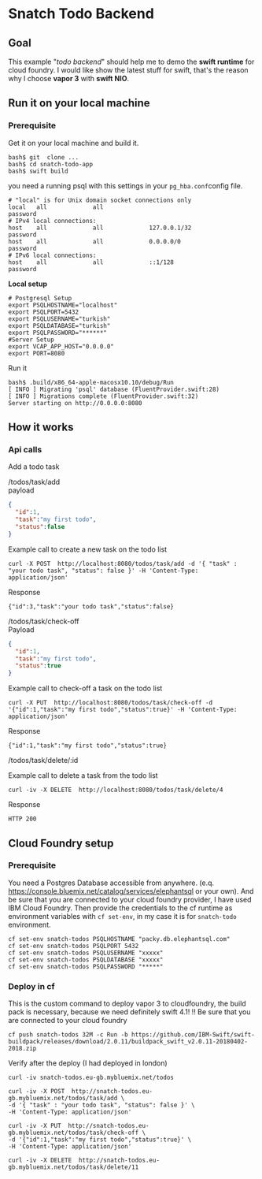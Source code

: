# Snatch Todo Backend  

## Goal
This example "*todo backend*" should help me to demo the **swift runtime** for cloud foundry. I would like show the latest stuff for swift, that's the reason why I choose **vapor 3** with **swift NIO**. 

## Run it on your local machine
### Prerequisite
Get it on your local machine and build it.
```shell
bash$ git  clone ...
bash$ cd snatch-todo-app
bash$ swift build
```
you need a running psql with this settings in your `pg_hba.conf`config file.

```
# "local" is for Unix domain socket connections only
local   all             all                                     password
# IPv4 local connections:
host    all             all             127.0.0.1/32            password
host    all             all             0.0.0.0/0               password
# IPv6 local connections:
host    all             all             ::1/128                 password
```

**Local setup**

```shell
# Postgresql Setup
export PSQLHOSTNAME="localhost"
export PSQLPORT=5432
export PSQLUSERNAME="turkish"
export PSQLDATABASE="turkish"
export PSQLPASSWORD="******"
#Server Setup
export VCAP_APP_HOST="0.0.0.0"
export PORT=8080
```
Run it
```shell
bash$ .build/x86_64-apple-macosx10.10/debug/Run
[ INFO ] Migrating 'psql' database (FluentProvider.swift:28)
[ INFO ] Migrations complete (FluentProvider.swift:32)
Server starting on http://0.0.0.0:8080
```

## How it works

### Api calls

Add a todo task

/todos/task/add  
payload
```json
{
  "id":1,
  "task":"my first todo",
  "status":false
}
````
Example call to create a new task on the todo list
```
curl -X POST  http://localhost:8080/todos/task/add -d '{ "task" : "your todo task", "status": false }' -H 'Content-Type: application/json'
```
Response
```
{"id":3,"task":"your todo task","status":false}

```

/todos/task/check-off  
Payload
```json
{
  "id":1,
  "task":"my first todo",
  "status":true
}
````

Example call to check-off a task on the todo list
```
curl -X PUT  http://localhost:8080/todos/task/check-off -d '{"id":1,"task":"my first todo","status":true}' -H 'Content-Type: application/json'
```

Response
```
{"id":1,"task":"my first todo","status":true}
```

/todos/task/delete/:id

Example call to delete a task from the todo list
```
curl -iv -X DELETE  http://localhost:8080/todos/task/delete/4
```

Response
```
HTTP 200
```

## Cloud Foundry setup

### Prerequisite
You need a Postgres Database accessible from anywhere. (e.q. https://console.bluemix.net/catalog/services/elephantsql or your own). And be sure that you are connected to your cloud foundry provider, I have used IBM Cloud Foundry.
Then provide the credentials to the cf runtime as environment variables with `cf set-env`, in my case it is for `snatch-todo` environment.

```
cf set-env snatch-todos PSQLHOSTNAME "packy.db.elephantsql.com"
cf set-env snatch-todos PSQLPORT 5432
cf set-env snatch-todos PSQLUSERNAME "xxxxx"
cf set-env snatch-todos PSQLDATABASE "xxxxx"
cf set-env snatch-todos PSQLPASSWORD "*****"
```
### Deploy in cf

This is the custom command to deploy vapor 3 to cloudfoundry, the build pack is necessary, because we need definitely swift 4.1! 
!! Be sure that you are connected to your cloud foundry 

```shell
cf push snatch-todos 32M -c Run -b https://github.com/IBM-Swift/swift-buildpack/releases/download/2.0.11/buildpack_swift_v2.0.11-20180402-2018.zip
```

Verify after the deploy (I had deployed in london)
```shell
curl -iv snatch-todos.eu-gb.mybluemix.net/todos
```
```shell
curl -iv -X POST  http://snatch-todos.eu-gb.mybluemix.net/todos/task/add \
-d '{ "task" : "your todo task", "status": false }' \
-H 'Content-Type: application/json'
```
```shell
curl -iv -X PUT  http://snatch-todos.eu-gb.mybluemix.net/todos/task/check-off \
-d '{"id":1,"task":"my first todo","status":true}' \
-H 'Content-Type: application/json'
```
```shell
curl -iv -X DELETE  http://snatch-todos.eu-gb.mybluemix.net/todos/task/delete/11
```
